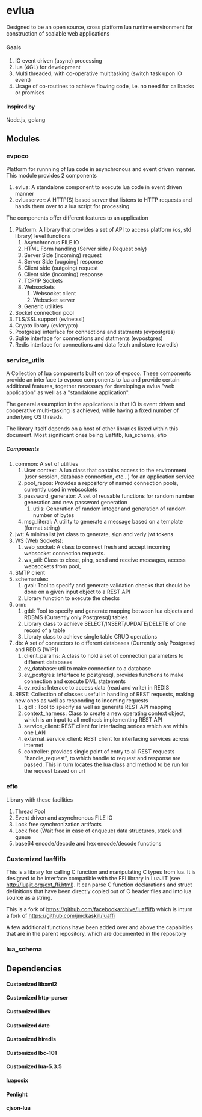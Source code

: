 # evlua

Designed to be an open source, cross platform lua runtime environment for construction of scalable web applications

#### Goals
1. IO event driven (async) processing
2. lua (4GL) for development
3. Multi threaded, with co-operative multitasking (switch task upon IO event)
4. Usage of co-routines to achieve flowing code, i.e. no need for callbacks or promises

#### Inspired by
Node.js, golang


## Modules
### evpoco
Platform for runnning of lua code in asynchronous and event driven manner. This module provides 2 components

1. evlua: A standalone component to execute lua code in event driven manner
2. evluaserver: A HTTP(S) based server that listens to HTTP requests and hands them over to a lua script for processing

The components offer different features to an application

1. Platform: A library that provides a set of API to access platform (os, std library) level functions
	1. Asynchronous FILE IO
	2. HTML Form handling (Server side / Request only)
	3. 	Server Side (incoming) request
	4. 	Server Side (ougoing) response
	5. Client side (outgoing) request
	6. Client side (incoming) response
	7. TCP/IP Sockets
	8. Websockets
		1. Websocket client
		2. Webscket server
	9. Generic utilities
2. Socket connection pool
3. TLS/SSL support (evlnetssl)
4. Crypto library (evlcrypto)
5. Postgresql interface for connections and statments (evpostgres)
6. Sqlite interface for connections and statments (evpostgres)
7. Redis interface for connections and data fetch and store (evredis)
 

### service_utils
A Collection of lua components built on top of evpoco. These components provide an interface to evpoco components to lua and provide certain additional features, together necessary for developing a evlua "web application" as well as a "standalone application".

The general assumption in the applications is that IO is event driven and cooperative multi-tasking is achieved, while having a fixed number of underlying OS threads.

The library itself depends on a host of other libraries listed within this document. Most significant ones being luaffifb, lua_schema, efio

##### Components
1. common: A set of utilities
	1. User context: A lua class that contains access to the environment (user session, database connection, etc...) for an application service
	2. pool_repos: Provides a repository of named connection pools, currently used in websockets
	3. password_generator: A set of reusable functions for random number generation and new password generation
		1. utils: Generation of random integer and generation of random number of bytes
	4. msg_literal: A utility to generate a message based on a template (format string)
2. jwt: A minimalist jwt class to generate, sign and veriy jwt tokens
3. WS (Web Sockets):
	1. web_socket: A class to connect fresh and accept incoming websocket connection requests.
	2. ws_util: Class to close, ping, send and receive messages, access websockets from pool, 
4. SMTP client
5. schemarules:
	1. gval: Tool to specify and generate validation checks that should be done on a given input object to a REST API
	2. Library function to execute the checks
6. orm: 
	1. gtbl: Tool to specify and generate mapping between lua objects and RDBMS (Currently only Postgresql) tables
	2. Library class to achieve SELECT/INSERT/UPDATE/DELETE of one record of a table
	3. Libraty class to achieve single table CRUD operations
7. db: A set of connectors to different databases (Currently only Postgresql and REDIS [WIP])
	1. client_params: A class to hold a set of connection parameters to different databases
	2. ev_database: util to make connection to a database
	3. ev_postgres: Interface to postgresql, provides functions to make connection and execute DML statements
	4. ev_redis: Interace to access data (read and write) in REDIS
8. REST: Collection of classes useful in handling of REST requests, making new ones as well as responding to incoming requests
	1. gidl : Tool to specify as well as generate REST API mapping
	2. context_harness: Class to create a new operating context object, which is an input to all methods implementing REST API
	3. service_client: REST client for interfacing serices which are within one LAN
	4. 	external_service_client: REST client for interfacing services across internet
	5. controller: provides single point of entry to all REST requests "handle_request", to which handle to request and response are passed. This in turn locates the lua class and method to be run for the request based on url
 

### efio
Library with these facilities 

1. Thread Pool
2. Event driven and asynchronous FILE IO
3. Lock free synchronization artifacts
4. Lock free (Wait free in case of enqueue) data structures, stack and queue
5. base64 encode/decode and hex encode/decode functions


### Customized luaffifb
This is a library for calling C function and manipulating C types from lua. It is designed to be interface compatible with the FFI library in LuaJIT (see http://luajit.org/ext_ffi.html). It can parse C function declarations and struct definitions that have been directly copied out of C header files and into lua source as a string.

This is a fork of https://github.com/facebookarchive/luaffifb which is inturn a fork of https://github.com/jmckaskill/luaffi

A few additional functions have been added over and above the capablities that are in the parent repository, which are documented in the repository


### lua_schema


## Dependencies

#### Customized libxml2

#### Customized http-parser

#### Customized libev

#### Customized date

#### Customized hiredis

#### Customized lbc-101

#### Customized lua-5.3.5

#### luaposix

#### Penlight

#### cjson-lua


